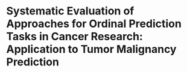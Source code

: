 # Systematic Evaluation of Approaches for Ordinal Prediction Tasks in Cancer Research: Application to Tumor Malignancy Prediction
